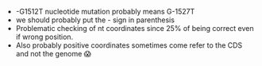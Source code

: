 * -G1512T nucleotide mutation probably means G-1527T
* we should probably put the - sign in parenthesis
* Problematic checking of nt coordinates since 25% of being correct even if wrong position.
* Also probably positive coordinates sometimes come refer to the CDS and not the genome 😱